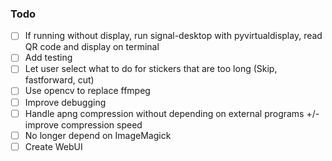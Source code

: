 ### Todo

- [ ] If running without display, run signal-desktop with pyvirtualdisplay, read QR code and display on terminal
- [ ] Add testing
- [ ] Let user select what to do for stickers that are too long (Skip, fastforward, cut)
- [ ] Use opencv to replace ffmpeg
- [ ] Improve debugging
- [ ] Handle apng compression without depending on external programs +/- improve compression speed
- [ ] No longer depend on ImageMagick
- [ ] Create WebUI
